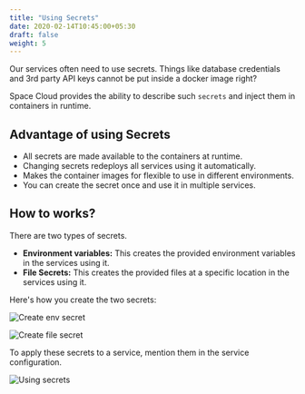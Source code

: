 ```yaml
---
title: "Using Secrets"
date: 2020-02-14T10:45:00+05:30
draft: false
weight: 5
---
```


Our services often need to use secrets. Things like database credentials and 3rd party API keys cannot be put inside a docker image right?

Space Cloud provides the ability to describe such `secrets` and inject them in containers in runtime. 

## Advantage of using Secrets

- All secrets are made available to the containers at runtime.
- Changing secrets redeploys all services using it automatically.
- Makes the container images for flexible to use in different environments.
- You can create the secret once and use it in multiple services.

## How to works?

There are two types of secrets.
- **Environment variables:** This creates the provided environment variables in the services using it.
- **File Secrets:** This creates the provided files at a specific location in the services using it.

Here's how you create the two secrets:

![Create env secret](/images/screenshots/create-env-secret.png)

![Create file secret](/images/screenshots/create-file-secret.png)

To apply these secrets to a service, mention them in the service configuration.

![Using secrets](/images/screenshots/using-secrets.png)
